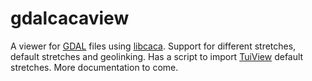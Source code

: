 # gdalcacaview #

A viewer for [GDAL](http://gdal.org/) files using [libcaca](http://caca.zoy.org/wiki/libcaca). Support for different stretches, default stretches and geolinking. Has a script to import [TuiView](http://tuiview.org/) default stretches. More documentation to come.
